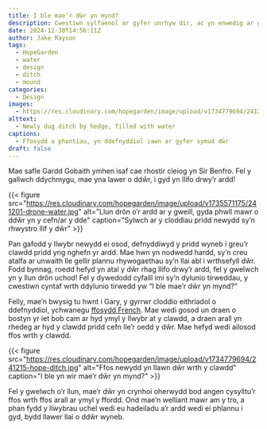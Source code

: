 ```yaml
---
title: I ble mae’r dŵr yn mynd?
description: Cwestiwn sylfaenol ar gyfer unrhyw dir, ac yn enwedig ar gyfer gardd.
date: 2024-12-30T14:56:11Z
author: Jake Rayson 
tags: 
  - HopeGarden
  - water
  - design
  - ditch
  - mound
categories: 
  - Design
images:
  - https://res.cloudinary.com/hopegarden/image/upload/v1734779694/241215-hope-ditch.jpg
alttext: 
  - Newly dug ditch by hedge, filled with water
captions: 
  - Ffosydd a phantiau, yn ddefnyddiol iawn ar gyfer symud dŵr
draft: false
---
```


Mae safle Gardd Gobaith ymhen isaf cae rhostir cleiog yn Sir Benfro. Fel y gallwch ddychmygu, mae yna lawer o ddŵr, i gyd yn llifo drwy’r ardd!

{{< figure src="https://res.cloudinary.com/hopegarden/image/upload/v1735571175/241201-drone-water.jpg" alt="Llun drôn o’r ardd ar y gweill, gyda phwll mawr o ddŵr yn y cefn/ar y dde" caption="Sylwch ar y cloddiau pridd newydd sy’n rhwystro llif y dŵr" >}}

Pan gafodd y llwybr newydd ei osod, defnyddiwyd y pridd wyneb i greu’r clawdd pridd yng nghefn yr ardd. Mae hwn yn nodwedd hardd, sy’n creu atalfa ar unwaith lle gellir plannu rhywogaethau sy’n llai abl i wrthsefyll dŵr. Fodd bynnag, roedd hefyd yn atal y dŵr rhag llifo drwy’r ardd, fel y gwelwch yn y llun drôn uchod! Fel y dywedodd cyfaill imi sy’n dylunio tirweddau, y cwestiwn cyntaf wrth ddylunio tirwedd yw “I ble mae’r dŵr yn mynd?”

Felly, mae’n bwysig tu hwnt i Gary, y gyrrwr cloddio eithriadol o ddefnyddiol, ychwanegu [ffosydd French](https://en.wikipedia.org/wiki/French_drain). Mae wedi gosod un draen o bostyn yr iet bob cam ar hyd ymyl y llwybr at y clawdd, a draen arall yn rhedeg ar hyd y clawdd pridd cefn lle’r oedd y dŵr. Mae hefyd wedi ailosod ffos wrth y clawdd.

{{< figure src="https://res.cloudinary.com/hopegarden/image/upload/v1734779694/241215-hope-ditch.jpg" alt="Ffos newydd yn llawn dŵr wrth y clawdd" caption="I ble yn wir mae’r dŵr yn mynd?" >}}

Fel y gwelwch o’r llun, mae’r dŵr yn crynhoi oherwydd bod angen cysylltu’r ffos wrth ffos arall ar ymyl y ffordd. Ond mae’n welliant mawr am y tro, a phan fydd y llwybrau uchel wedi eu hadeiladu a’r ardd wedi ei phlannu i gyd, bydd llawer llai o ddŵr wyneb.
